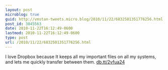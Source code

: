 ```yaml
---
layout: post
microblog: true
guid: http://vmstan-tweets.micro.blog/2010/11/22/6832501351776256.html
post_id: 3045563
date: 2010-11-22T16:12:49-0600
lastmod: 2010-11-22T16:12:49-0600
type: post
url: /2010/11/22/6832501351776256.html
---
```

I love Dropbox because It keeps all my important files on all my systems, and lets me quickly transfer between them. [db.tt/2vfua24](http://db.tt/2vfua24)

